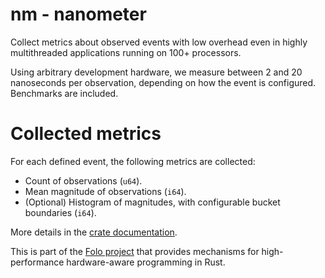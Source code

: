 # nm - nanometer

Collect metrics about observed events with low overhead even in
highly multithreaded applications running on 100+ processors.

Using arbitrary development hardware, we measure between 2 and 20 nanoseconds per
observation, depending on how the event is configured. Benchmarks are included.

# Collected metrics

For each defined event, the following metrics are collected:

* Count of observations (`u64`).
* Mean magnitude of observations (`i64`).
* (Optional) Histogram of magnitudes, with configurable bucket boundaries (`i64`).

More details in the [crate documentation](https://docs.rs/nm/).

This is part of the [Folo project](https://github.com/folo-rs/folo) that provides mechanisms for
high-performance hardware-aware programming in Rust.
